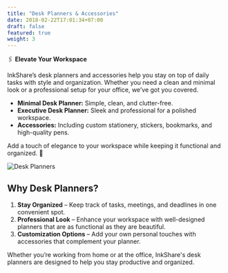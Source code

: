 ```yaml
---
title: "Desk Planners & Accessories"
date: 2018-02-22T17:01:34+07:00
draft: false
featured: true
weight: 3
---
```


🖇️ **Elevate Your Workspace**

InkShare’s desk planners and accessories help you stay on top of daily tasks with style and organization. Whether you need a clean and minimal look or a professional setup for your office, we’ve got you covered.

- **Minimal Desk Planner:** Simple, clean, and clutter-free.
- **Executive Desk Planner:** Sleek and professional for a polished workspace.
- **Accessories:** Including custom stationery, stickers, bookmarks, and high-quality pens.

Add a touch of elegance to your workspace while keeping it functional and organized. 💼

<!--more-->

![Desk Planners](/images/desk_planners.png)

## Why Desk Planners?

1. **Stay Organized** – Keep track of tasks, meetings, and deadlines in one convenient spot.
2. **Professional Look** – Enhance your workspace with well-designed planners that are as functional as they are beautiful.
3. **Customization Options** – Add your own personal touches with accessories that complement your planner.

Whether you’re working from home or at the office, InkShare's desk planners are designed to help you stay productive and organized.
